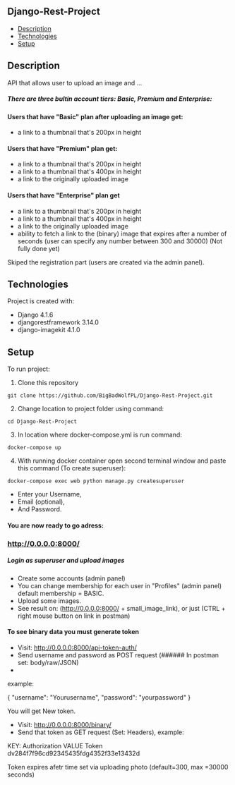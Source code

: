## Django-Rest-Project

* [Description](#description)
* [Technologies](#technologies)
* [Setup](#setup)

## Description
API that allows user to upload an image and ...

##### There are three bultin account tiers: Basic, Premium and Enterprise:

#### Users that have "Basic" plan after uploading an image get: 
* a link to a thumbnail that's 200px in height

#### Users that have "Premium" plan get:
* a link to a thumbnail that's 200px in height
* a link to a thumbnail that's 400px in height
* a link to the originally uploaded image

#### Users that have "Enterprise" plan get
* a link to a thumbnail that's 200px in height
* a link to a thumbnail that's 400px in height
* a link to the originally uploaded image
* ability to fetch a link to the (binary) image that expires after a number of seconds (user can specify any number between 300 and 30000) (Not fully done yet)

Skiped the registration part (users are created via the admin panel).


	
## Technologies
Project is created with:
* Django 4.1.6
* djangorestframework 3.14.0
* django-imagekit 4.1.0


## Setup
To run project:

1) Clone this repository

```
git clone https://github.com/BigBadWolfPL/Django-Rest-Project.git

```
2) Change location to project folder using command:
```
cd Django-Rest-Project
```

3) In location where docker-compose.yml is run command:

```
docker-compose up
```
4) With running docker container open second terminal window and paste this command (To create superuser):

```
docker-compose exec web python manage.py createsuperuser

```
* Enter your Username,
* Email (optional), 
* And Password.


#### You are now ready to go adress:
### http://0.0.0.0:8000/

##### Login as superuser and upload images

* Create some accounts (admin panel)
* You can change membership for each user in "Profiles" (admin panel) default membership = BASIC.
* Upload some images.
* See result on: (http://0.0.0.0:8000/   +   small_image_link), or just (CTRL + right mouse button on link in postman)


#### To see binary data you must generate token

* Visit: http://0.0.0.0:8000/api-token-auth/
* Send username and password as POST request (###### In postman set: body/raw/JSON)
* 
example:



{
    "username":
        "Yourusername",
    "password":
        "yourpassword" 
}



You will get New token.

* Visit: http://0.0.0.0:8000/binary/
* Send that token as GET request (Set: Headers), example:

 
 
KEY: Authorization VALUE Token dv284f7f96cd92345435fdg4352f33e13432d



Token expires afetr time set via uploading photo (default=300, max =30000 seconds)

